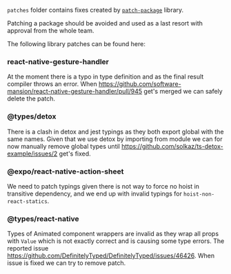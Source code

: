 `patches` folder contains fixes created by
[`patch-package`](https://www.npmjs.com/package/patch-package) library.

Patching a package should be avoided and used as a last resort with approval from the whole team.

The following library patches can be found here:

### react-native-gesture-handler

At the moment there is a typo in type definition and as the final result compiler throws an error.
When https://github.com/software-mansion/react-native-gesture-handler/pull/945 get's merged we can
safely delete the patch.

### @types/detox

There is a clash in detox and jest typings as they both export global with the same names. Given
that we use detox by importing from module we can for now manually remove global types until
https://github.com/solkaz/ts-detox-example/issues/2 get's fixed.

### @expo/react-native-action-sheet

We need to patch typings given there is not way to force no hoist in transitive dependency, and we
end up with invalid typings for `hoist-non-react-statics`.

### @types/react-native

Types of Animated component wrappers are invalid as they wrap all props with `Value` which is not
exactly correct and is causing some type errors. The reported issue
https://github.com/DefinitelyTyped/DefinitelyTyped/issues/46426. When issue is fixed we can try to
remove patch.
